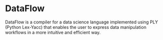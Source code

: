 # DataFlow
DataFlow is a compiler for a data science language implemented using PLY (Python Lex-Yacc) that enables the user to express data manipulation workflows in a more intuitive and efficient way. 
